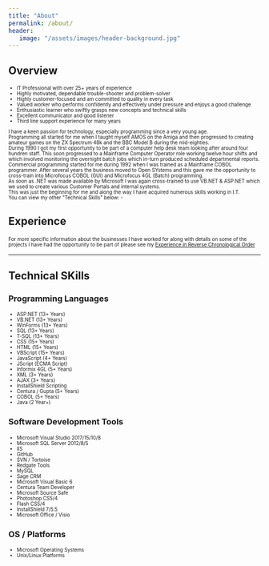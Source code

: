 ```yaml
---
title: "About"
permalink: /about/
header: 
   image: "/assets/images/header-background.jpg"
---
```

<h2>Overview</h2>
<ul style="font-size:0.70em;">
  <li>IT Professional with over 25+ years of experience</li>
  <li>Highly motivated, dependable trouble-shooter and problem-solver</li>
  <li>Highly customer-focused and am committed to quality in every task</li>
  <li>Valued worker who performs confidently and effectively under pressure and enjoys a good challenge</li>
  <li>Enthusiastic learner who swiftly grasps new concepts and technical skills</li>
  <li>Excellent communicator and good listener</li>
  <li>Third line support experience for many years</li>
</ul>

<p style="font-size:0.70em; margin-top:0; margin-bottom: 0;">I have a keen passion for technology, especially programming since a very young age.</p>
<p style="font-size:0.70em; margin-top:0; margin-bottom: 0;">Programming all started for me when I taught myself AMOS on the Amiga and then progressed to creating amateur games on the ZX Spectrum 48k and the BBC Model B during the mid-eighties.</p>
<p style="font-size:0.70em; margin-top:0; margin-bottom: 0;">During 1990 I got my first opportunity to be part of a computer help desk team looking after around four hundren staff. This soon progressed to a Mainframe Computer Operator role working twelve hour shifts and which involved monitoring the overnight batch jobs which in-turn produced scheduled departmental reports.</p>
<p style="font-size:0.70em; margin-top:0; margin-bottom: 0;">Commercial programming started for me during 1992 when I was trained as a Mainframe COBOL programmer. After several years the business moved to Open SYstems and this gave me the opportunity to cross-train into Microfocus COBOL (GUI) and Microfocus 4GL (Batch) programming.</p>
<p style="font-size:0.70em; margin-top:0; margin-bottom: 0;">As soon as .NET was made available by Microsoft I was again cross-trained to use VB.NET & ASP.NET which we used to create various Customer Portals and internal systems.</p>
<p style="font-size:0.70em; margin-top:0; margin-bottom: 0;">This was just the beginning for me and along the way I have acquired numerous skills working in I.T.</p>
<p style="font-size:0.70em; margin-top:0; margin-bottom: 0;">You can view my other "Technical Skills" below: -</p>

<h2>Experience</h2>
<p style="font-size:0.70em; margin-top:0; margin-bottom: 0;">
For more specific information about the businesses I have worked for along with details on some of the projects I have had the opportunity to be part of please see my <a href="https://github.com/julianmummery/experience/" target="_blank">Experience in Reverse Chronological Order</a>

<hr/>

<h2>Technical SKills</h2>
<h3>Programming Languages</h3>
<ul style="font-size:0.70em;">
  <li>ASP.NET (13+ Years)</li>
  <li>VB.NET (13+ Years)</li>
  <li>WinForms (13+ Years)</li>
  <li>SQL (13+ Years)</li>
  <li>T-SQL (13+ Years)</li>
  <li>CSS (15+ Years)</li>
  <li>HTML (15+ Years)</li>
  <li>VBScript (15+ Years)</li>
  <li>JavaScript (4+ Years)</li>
  <li>JScript (ECMA Script)</li>
  <li>Informix 4GL (5+ Years)</li>
  <li>XML (3+ Years)</li>
  <li>AJAX (3+ Years)</li>
  <li>InstallShield Scripting</li>
  <li>Centura / Gupta (5+ Years)</li>
  <li>COBOL (5+ Years)</li>
  <li>Java (2 Year+)</li>
</ul>

<h3>Software Development Tools</h3>
<ul style="font-size:0.70em;">
  <li>Microsoft Visual Studio 2017/15/10/8</li>
  <li>Microsoft SQL Server 2012/8/5</li>
  <li>IIS</li>
  <li>GitHub</li>
  <li>SVN / Tortoise</li>
  <li>Redgate Tools</li>
  <li>MySQL</li>
  <li>Sage CRM</li>
  <li>Microsoft Visual Basic 6</li>
  <li>Centura Team Developer</li>
  <li>Microsoft Source Safe</li>
  <li>Photoshop CS5/4</li>
  <li>Flash CS5/4</li>
  <li>InstallShield 7/5.5</li>  
  <li>Microsoft Office / Visio</li>  
</ul>

<h3>OS / Platforms</h3>
<ul style="font-size:0.70em;">
  <li>Microsoft Operating Systems</li>
  <li>Unix/Linux Platforms</li>
</ul>

